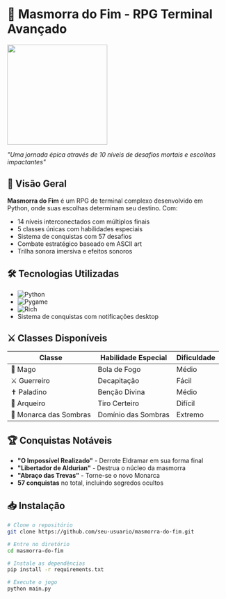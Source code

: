 # 🏰 Masmorra do Fim - RPG Terminal Avançado

<img src="https://github.com/user-attachments/assets/81ad4ed0-d035-43f6-8e2b-0141c829d958" width="230" height="230" >

*"Uma jornada épica através de 10 níveis de desafios mortais e escolhas impactantes"*

## 📜 Visão Geral
**Masmorra do Fim** é um RPG de terminal complexo desenvolvido em Python, onde suas escolhas determinam seu destino. Com:
- 14 níveis interconectados com múltiplos finais
- 5 classes únicas com habilidades especiais
- Sistema de conquistas com 57 desafios
- Combate estratégico baseado em ASCII art
- Trilha sonora imersiva e efeitos sonoros

## 🛠️ Tecnologias Utilizadas
- ![Python](https://img.shields.io/badge/Python-3.10+-yellow?logo=python)
- ![Pygame](https://img.shields.io/badge/Pygame-2.0+-blue?logo=pygame)
- ![Rich](https://img.shields.io/badge/Rich_Terminal-13.0+-orange)
- Sistema de conquistas com notificações desktop

## ⚔️ Classes Disponíveis
| Classe          | Habilidade Especial   | Dificuldade |
|-----------------|-----------------------|-------------|
| 🔮 Mago        | Bola de Fogo          | Médio       |
| ⚔️ Guerreiro  | Decapitação           | Fácil       |
| ✝️ Paladino   | Benção Divina         | Médio       |
| 🏹 Arqueiro   | Tiro Certeiro         | Difícil     |
| 👑 Monarca das Sombras | Domínio das Sombras | Extremo    |

## 🏆 Conquistas Notáveis
- **"O Impossível Realizado"** - Derrote Eldramar em sua forma final
- **"Libertador de Aldurian"** - Destrua o núcleo da masmorra
- **"Abraço das Trevas"** - Torne-se o novo Monarca
- **57 conquistas** no total, incluindo segredos ocultos

## 📥 Instalação
```bash
# Clone o repositório
git clone https://github.com/seu-usuario/masmorra-do-fim.git

# Entre no diretório
cd masmorra-do-fim

# Instale as dependências
pip install -r requirements.txt

# Execute o jogo
python main.py

